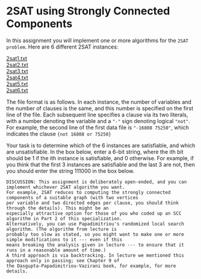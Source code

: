 # 2SAT using Strongly Connected Components

In this assignment you will implement one or more algorithms for the `2SAT problem`. Here are 6 different 2SAT instances:

[2sat1.txt](https://github.com/Chang-Chia-Chi/Cousera-Standford-Algorithm-Specialization/blob/main/Shortest%20Paths%20Revisited%2C%20NP-Complete%20Problems%20and%20What%20To%20Do%20About%20Them/week4/sat/2sat1.txt)      
[2sat2.txt](https://github.com/Chang-Chia-Chi/Cousera-Standford-Algorithm-Specialization/blob/main/Shortest%20Paths%20Revisited%2C%20NP-Complete%20Problems%20and%20What%20To%20Do%20About%20Them/week4/sat/2sat2.txt)      
[2sat3.txt](https://github.com/Chang-Chia-Chi/Cousera-Standford-Algorithm-Specialization/blob/main/Shortest%20Paths%20Revisited%2C%20NP-Complete%20Problems%20and%20What%20To%20Do%20About%20Them/week4/sat/2sat3.txt)      
[2sat4.txt](https://github.com/Chang-Chia-Chi/Cousera-Standford-Algorithm-Specialization/blob/main/Shortest%20Paths%20Revisited%2C%20NP-Complete%20Problems%20and%20What%20To%20Do%20About%20Them/week4/sat/2sat4.txt)      
[2sat5.txt](https://github.com/Chang-Chia-Chi/Cousera-Standford-Algorithm-Specialization/blob/main/Shortest%20Paths%20Revisited%2C%20NP-Complete%20Problems%20and%20What%20To%20Do%20About%20Them/week4/sat/2sat5.txt)      
[2sat6.txt](https://github.com/Chang-Chia-Chi/Cousera-Standford-Algorithm-Specialization/blob/main/Shortest%20Paths%20Revisited%2C%20NP-Complete%20Problems%20and%20What%20To%20Do%20About%20Them/week4/sat/2sat6.txt)      

The file format is as follows. In each instance, the number of variables and the number of clauses is the same, and this number is specified on the first line of the file. Each subsequent line specifies a clause via its two literals, with a number denoting the variable and a `"-"` sign denoting logical `"not"`. For example, the second line of the first data file is `"-16808 75250"`, which indicates the clause `{not 16808 or 75250}`

Your task is to determine which of the 6 instances are satisfiable, and which are unsatisfiable. In the box below, enter a 6-bit string, where the ith bit should be 1 if the ith instance is satisfiable, and 0 otherwise. For example, if you think that the first 3 instances are satisfiable and the last 3 are not, then you should enter the string 111000 in the box below.

```
DISCUSSION: This assignment is deliberately open-ended, and you can implement whichever 2SAT algorithm you want. 
For example, 2SAT reduces to computing the strongly connected components of a suitable graph (with two vertices 
per variable and two directed edges per clause, you should think through the details). This might be an 
especially attractive option for those of you who coded up an SCC algorithm in Part 2 of this specialization. 
Alternatively, you can use Papadimitriou's randomized local search algorithm. (The algorithm from lecture is 
probably too slow as stated, so you might want to make one or more simple modifications to it --- even if this 
means breaking the analysis given in lecture --- to ensure that it runs in a reasonable amount of time.) 
A third approach is via backtracking. In lecture we mentioned this approach only in passing; see Chapter 9 of 
the Dasgupta-Papadimitriou-Vazirani book, for example, for more details.
```
